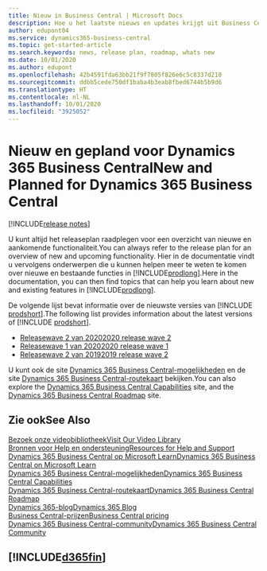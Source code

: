 ```yaml
---
title: Nieuw in Business Central | Microsoft Docs
description: Hoe u het laatste nieuws en updates krijgt uit Business Central.
author: edupont04
ms.service: dynamics365-business-central
ms.topic: get-started-article
ms.search.keywords: news, release plan, roadmap, whats new
ms.date: 10/01/2020
ms.author: edupont
ms.openlocfilehash: 42b4591fda63bb21f9f7805f826e6c5c8337d210
ms.sourcegitcommit: ddbb5cede750df1baba4b3eab8fbed6744b5b9d6
ms.translationtype: HT
ms.contentlocale: nl-NL
ms.lasthandoff: 10/01/2020
ms.locfileid: "3925052"
---
```

# <a name="new-and-planned-for-dynamics-365-business-central"></a><span data-ttu-id="cf523-103">Nieuw en gepland voor Dynamics 365 Business Central</span><span class="sxs-lookup"><span data-stu-id="cf523-103">New and Planned for Dynamics 365 Business Central</span></span>

[!INCLUDE[release notes](includes/release-notes.md)]

<span data-ttu-id="cf523-104">U kunt altijd het releaseplan raadplegen voor een overzicht van nieuwe en aankomende functionaliteit.</span><span class="sxs-lookup"><span data-stu-id="cf523-104">You can always refer to the release plan for an overview of new and upcoming functionality.</span></span> <span data-ttu-id="cf523-105">Hier in de documentatie vindt u vervolgens onderwerpen die u kunnen helpen meer te weten te komen over nieuwe en bestaande functies in [!INCLUDE[prodlong](includes/prodlong.md)].</span><span class="sxs-lookup"><span data-stu-id="cf523-105">Here in the documentation, you can then find topics that can help you learn about new and existing features in [!INCLUDE[prodlong](includes/prodlong.md)].</span></span> 

<span data-ttu-id="cf523-106">De volgende lijst bevat informatie over de nieuwste versies van [!INCLUDE [prodshort](includes/prodshort.md)].</span><span class="sxs-lookup"><span data-stu-id="cf523-106">The following list provides information about the latest versions of [!INCLUDE [prodshort](includes/prodshort.md)].</span></span>  

* [<span data-ttu-id="cf523-107">Releasewave 2 van 2020</span><span class="sxs-lookup"><span data-stu-id="cf523-107">2020 release wave 2</span></span>](/dynamics365-release-plan/2020wave2/smb/dynamics365-business-central/planned-features)  
* [<span data-ttu-id="cf523-108">Releasewave 1 van 2020</span><span class="sxs-lookup"><span data-stu-id="cf523-108">2020 release wave 1</span></span>](/dynamics365-release-plan/2020wave1/dynamics365-business-central/planned-features)  
* [<span data-ttu-id="cf523-109">Releasewave 2 van 2019</span><span class="sxs-lookup"><span data-stu-id="cf523-109">2019 release wave 2</span></span>](/dynamics365-release-plan/2019wave2/dynamics365-business-central/planned-features)  

<span data-ttu-id="cf523-110">U kunt ook de site [Dynamics 365 Business Central-mogelijkheden](https://dynamics.microsoft.com/business-central/capabilities/) en de site [Dynamics 365 Business Central-routekaart](https://dynamics.microsoft.com) bekijken.</span><span class="sxs-lookup"><span data-stu-id="cf523-110">You can also explore the [Dynamics 365 Business Central Capabilities](https://dynamics.microsoft.com/business-central/capabilities/) site, and the [Dynamics 365 Business Central Roadmap](https://dynamics.microsoft.com) site.</span></span>  

## <a name="see-also"></a><span data-ttu-id="cf523-111">Zie ook</span><span class="sxs-lookup"><span data-stu-id="cf523-111">See Also</span></span>

[<span data-ttu-id="cf523-112">Bezoek onze videobibliotheek</span><span class="sxs-lookup"><span data-stu-id="cf523-112">Visit Our Video Library</span></span>](across-videos.md)  
[<span data-ttu-id="cf523-113">Bronnen voor Help en ondersteuning</span><span class="sxs-lookup"><span data-stu-id="cf523-113">Resources for Help and Support</span></span>](product-help-and-support.md)  
[<span data-ttu-id="cf523-114">Dynamics 365 Business Central op Microsoft Learn</span><span class="sxs-lookup"><span data-stu-id="cf523-114">Dynamics 365 Business Central on Microsoft Learn</span></span>](/learn/browse/?products=dynamics-business-central)  
[<span data-ttu-id="cf523-115">Dynamics 365 Business Central-mogelijkheden</span><span class="sxs-lookup"><span data-stu-id="cf523-115">Dynamics 365 Business Central Capabilities</span></span>](https://dynamics.microsoft.com/business-central/capabilities/)  
[<span data-ttu-id="cf523-116">Dynamics 365 Business Central-routekaart</span><span class="sxs-lookup"><span data-stu-id="cf523-116">Dynamics 365 Business Central Roadmap</span></span>](https://dynamics.microsoft.com/roadmap/business-central/)  
[<span data-ttu-id="cf523-117">Dynamics 365-blog</span><span class="sxs-lookup"><span data-stu-id="cf523-117">Dynamics 365 Blog</span></span>](https://cloudblogs.microsoft.com/dynamics365/it/product/business-central/)  
[<span data-ttu-id="cf523-118">Business Central-prijzen</span><span class="sxs-lookup"><span data-stu-id="cf523-118">Business Central pricing</span></span>](https://dynamics.microsoft.com/business-central/overview/#pricing)  
[<span data-ttu-id="cf523-119">Dynamics 365 Business Central-community</span><span class="sxs-lookup"><span data-stu-id="cf523-119">Dynamics 365 Business Central Community</span></span>](https://community.dynamics.com/business/)

## [!INCLUDE[d365fin](includes/free_trial_md.md)]
